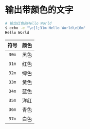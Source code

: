 # 输出带颜色的文字

```bash
# 输出红色的Hello World
$ echo -e "\e[1;31m Hello World\e[0m"
Hello World
```





| 符号  | 颜色 |
| :---: | :--: |
| `30m` | 黑色 |
| `31m` | 红色 |
| `32m` | 绿色 |
| `33m` | 黄色 |
| `34m` | 蓝色 |
| `35m` | 洋红 |
| `36m` | 青色 |
| `37m` | 白色 |

